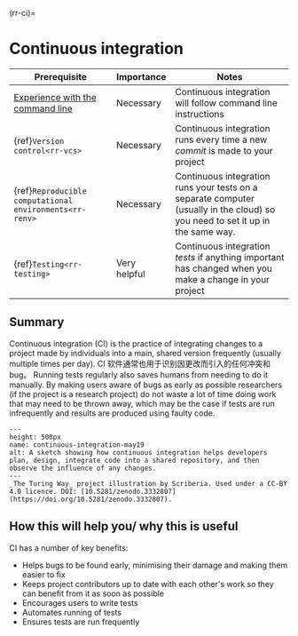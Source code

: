 (rr-ci)=
# Continuous integration

| Prerequisite                                                                                  | Importance   | Notes                                                                                                                          |
| --------------------------------------------------------------------------------------------- | ------------ | ------------------------------------------------------------------------------------------------------------------------------ |
| [Experience with the command line](https://programminghistorian.org/en/lessons/intro-to-bash) | Necessary    | Continuous integration will follow command line instructions                                                                   |
| {ref}`Version control<rr-vcs>`                                                          | Necessary    | Continuous integration runs every time a new _commit_ is made to your project                                                  |
| {ref}`Reproducible computational environments<rr-renv>`                                 | Necessary    | Continuous integration runs your tests on a separate computer (usually in the cloud) so you need to set it up in the same way. |
| {ref}`Testing<rr-testing>`                                                              | Very helpful | Continuous integration _tests_ if anything important has changed when you make a change in your project                        |
## Summary

Continuous integration (CI) is the practice of integrating changes to a project made by individuals into a main, shared version frequently (usually multiple times per day). CI 软件通常也用于识别因更改而引入的任何冲突和bug。 Running tests regularly also saves humans from needing to do it manually. By making users aware of bugs as early as possible researchers (if the project is a research project) do not waste a lot of time doing work that may need to be thrown away, which may be the case if tests are run infrequently and results are produced using faulty code.

```{figure} ../figures/continuous-integration-may19.jpg
---
height: 500px
name: continuous-integration-may19
alt: A sketch showing how continuous integration helps developers plan, design, integrate code into a shared repository, and then observe the influence of any changes.
---
_The Turing Way_ project illustration by Scriberia. Used under a CC-BY 4.0 licence. DOI: [10.5281/zenodo.3332807](https://doi.org/10.5281/zenodo.3332807).
```

## How this will help you/ why this is useful

CI has a number of key benefits:

- Helps bugs to be found early, minimising their damage and making them easier to fix
- Keeps project contributors up to date with each other's work so they can benefit from it as soon as possible
- Encourages users to write tests
- Automates running of tests
- Ensures tests are run frequently
